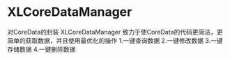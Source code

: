 # XLCoreDataManager
对CoreData的封装
XLCoreDataManager 致力于使CoreData的代码更简洁，更简单的获取数据，并且使用最优化的操作
1.一键查询数据
2.一键修改数据
3.一键存储数据
4.一键删除数据